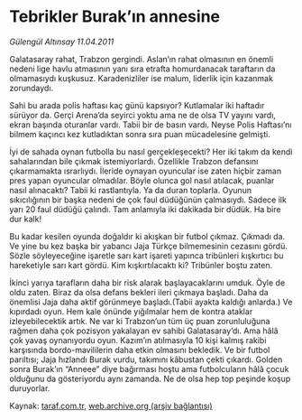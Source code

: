 # Tebrikler Burak’ın annesine

*Gülengül Altınsay 11.04.2011*

<div class="yazi"><p>Galatasaray rahat, Trabzon gergindi. Aslan’ın rahat olmasının en önemli nedeni lige havlu atmasının yanı sıra etrafta homurdanacak taraftarın da olmamasıydı kuşkusuz. Karadenizliler ise malum, liderlik için kazanmak zorundaydı.</p>
<p>Sahi bu arada polis haftası kaç günü kapsıyor? Kutlamalar iki haftadır sürüyor da. Gerçi Arena’da seyirci yoktu ama ne de olsa TV yayını vardı, ekran başında oturanlar vardı. Tabii bir de basın vardı. Neyse Polis Haftası’nı bilmem kaçıncı kez kutladıktan sonra sıra puan mücadelesine gelmişti.</p>
<p>İyi de sahada oynan futbolla bu nasıl gerçekleşecekti? Her iki takım da kendi sahalarından bile çıkmak istemiyorlardı. Özellikle Trabzon defansını çıkarmamakta ısrarlıydı. İleride oynayan oyuncular ise zaten hiçbir zaman pres yapan oyuncular olmadılar. Böyle olunca gol nasıl atılacak, puanlar nasıl alınacaktı? Tabii ki rastlantıyla. Ya da duran toplarla. Oyunun sıkıcılığının bir başka nedeni de çok faul düdüğünün çalmasıydı. Sadece ilk yarı 20 faul düdüğü çalındı. Tam anlamıyla iki dakikada bir düdük. Ha bire dur kalk!</p>
<p>Bu kadar kesilen oyunda doğaldır ki akışkan bir futbol çıkmaz. Çıkmadı da. Ve yine bu kez başka bir yabancı Jaja Türkçe bilmemesinin cezasını gördü. Sözle söyleyeceğine işaretle sarı kart işareti yapınca tribünleri kışkırtıcı bu hareketiyle sarı kart gördü. Kim kışkırtılacaktı ki? Tribünler boştu zaten.</p>
<p>İkinci yarıya tarafların daha bir risk alarak başlayacaklarını umduk. Öyle de oldu zaten. Biraz da olsa defans bekleri ileri çıkmaya başladı. Daha da önemlisi Jaja daha aktif görünmeye başladı.(Tabii ayakta kaldığı anlarda.) Ve kıpırdadı oyun. Hem kale önünde yığılmalar hem de kontra ataklar izleyebilecektik artık. Ne var ki Trabzon’un tüm üç puan zorunluluğuna rağmen daha çok pozisyon yakalayan ev sahibi Galatasaray’dı. Ama hâlâ çok yavaş oynanıyordu oyun. Kazım’ın atılmasıyla 10 kişi kalmış rakibi karşısında bordo-mavililerin daha etkin olmasını bekledik. Ve bir futbol parıltısı; Jaja hızlandı Burak vurdu, takımını kâbustan çekti çıkardı. Golden sonra Burak’ın “Anneee” diye bağırması hoştu ama futbolcuların hâlâ çocuk olduğunu da gösteriyordu aynı zamanda. Ne de olsa hep top peşinde koşup duruyorlar.</p>
</div>

Kaynak: [taraf.com.tr](http://www.taraf.com.tr/gulengul-altinsay/makale-tebrikler-burak-in-annesine.htm), [web.archive.org (arşiv bağlantısı)](http://web.archive.org/web/20130624070453/http://www.taraf.com.tr/gulengul-altinsay/makale-tebrikler-burak-in-annesine.htm)

